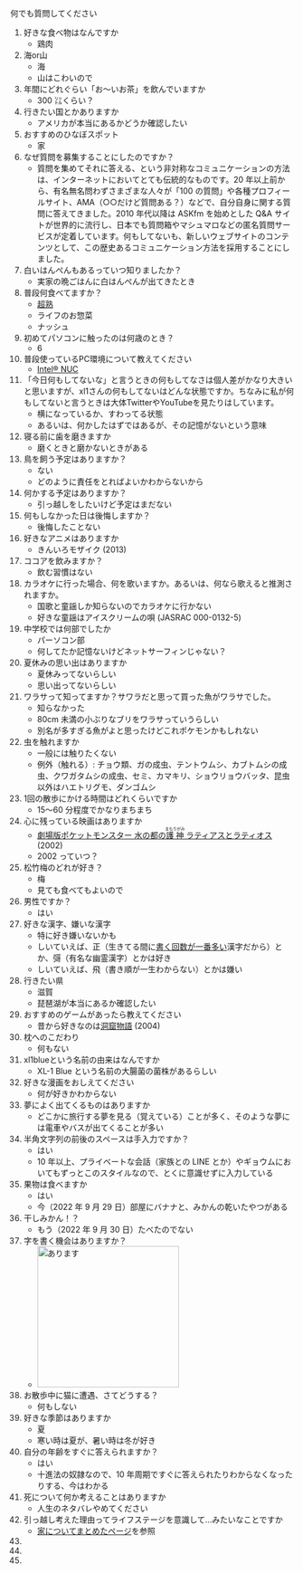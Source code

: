 何でも質問してください

1. 好きな食べ物はなんですか
    - 鶏肉
2. 海or山
    - 海
    - 山はこわいので
3. 年間にどれぐらい「お〜いお茶」を飲んでいますか
    - 300 ㍑くらい？
4. 行きたい国とかありますか
    - アメリカが本当にあるかどうか確認したい
5. おすすめのひなぼスポット
    - 家
6. なぜ質問を募集することにしたのですか？
    - 質問を集めてそれに答える、という非対称なコミュニケーションの方法は、インターネットにおいてとても伝統的なものです。20 年以上前から、有名無名問わずさまざまな人々が「100 の質問」や各種プロフィールサイト、AMA（○○だけど質問ある？）などで、自分自身に関する質問に答えてきました。2010 年代以降は ASKfm を始めとした Q&A サイトが世界的に流行し、日本でも質問箱やマシュマロなどの匿名質問サービスが定着しています。何もしてないも、新しいウェブサイトのコンテンツとして、この歴史あるコミュニケーション方法を採用することにしました。
7. 白いはんぺんもあるっていつ知りましたか？
    - 実家の晩ごはんに白はんぺんが出てきたとき
8. 普段何食べてますか？
    - [超熟](https://www.pasconet.co.jp/products/9/)
    - ライフのお惣菜
    - ナッシュ
9. 初めてパソコンに触ったのは何歳のとき？
    - 6
10. 普段使っているPC環境について教えてください
    - [Intel® NUC](https://www.intel.co.jp/content/www/jp/ja/products/details/nuc.html)
11. 「今日何もしてないな」と言うときの何もしてなさは個人差がかなり大きいと思いますが、xl1さんの何もしてないはどんな状態ですか。ちなみに私が何もしてないと言うときは大体TwitterやYouTubeを見たりはしています。
    - 横になっているか、すわってる状態
    - あるいは、何かしたはずではあるが、その記憶がないという意味
12. 寝る前に歯を磨きますか
    - 磨くときと磨かないときがある
13. 鳥を飼う予定はありますか？
    - ない
    - どのように責任をとればよいかわからないから
14. 何かする予定はありますか？
    - 引っ越しをしたいけど予定はまだない
15. 何もしなかった日は後悔しますか？
    - 後悔したことない
16. 好きなアニメはありますか
    - きんいろモザイク (2013)
17. ココアを飲みますか？
    - 飲む習慣はない
18. カラオケに行った場合、何を歌いますか。あるいは、何なら歌えると推測されますか。
    - 国歌と童謡しか知らないのでカラオケに行かない
    - 好きな童謡はアイスクリームの唄 (JASRAC 000-0132-5)
19. 中学校では何部でしたか
    - パーソコン部
    - 何してたか記憶ないけどネットサーフィンじゃない？
20. 夏休みの思い出はありますか
    - 夏休みってないらしい
    - 思い出ってないらしい
21. ワラサって知ってますか？サワラだと思って買った魚がワラサでした。
    - 知らなかった
    - 80cm 未満の小ぶりなブリをワラサっていうらしい
    - 別名が多すぎる魚がよと思ったけどこれポケモンかもしれない
22. 虫を触れますか
    - 一般には触りたくない
    - 例外（触れる）: チョウ類、ガの成虫、テントウムシ、カブトムシの成虫、クワガタムシの成虫、セミ、カマキリ、ショウリョウバッタ、昆虫以外はハエトリグモ、ダンゴムシ
23. 1回の散歩にかける時間はどれくらいですか
    - 15〜60 分程度でかなりまちまち
24. 心に残っている映画はありますか
    - [劇場版ポケットモンスター 水の都の<ruby>護神<rt>まもりがみ</rt></ruby> ラティアスとラティオス](https://www.amazon.co.jp/dp/B08QC7M5SB) (2002)
    - 2002 っていつ？
25. 松竹梅のどれが好き？
    - 梅
    - 見ても食べてもよいので
26. 男性ですか？
    - はい
27. 好きな漢字、嫌いな漢字
    - 特に好き嫌いないかも
    - しいていえば、正（生きてる間に[書く回数が一番多い](https://ja.wikipedia.org/wiki/%E7%94%BB%E7%B7%9A%E6%B3%95)漢字だから）とか、彁（有名な幽霊漢字）とかは好き
    - しいていえば、飛（書き順が一生わからない）とかは嫌い
28. 行きたい県
    - 滋賀
    - 琵琶湖が本当にあるか確認したい
29. おすすめのゲームがあったら教えてください
    - 昔から好きなのは[洞窟物語](https://studiopixel.jp/archives/index.html) (2004)
30. 枕へのこだわり
    - 何もない
31. xl1blueという名前の由来はなんですか
    - XL-1 Blue という名前の大腸菌の菌株があるらしい
32. 好きな漫画をおしえてください
    - 何が好きかわからない
33. 夢によく出てくるものはありますか
    - どこかに旅行する夢を見る（覚えている）ことが多く、そのような夢には電車やバスが出てくることが多い
34. 半角文字列の前後のスペースは手入力ですか？
    - はい
    - 10 年以上、プライベートな会話（家族との LINE とか）やギョウムにおいてもずっとこのスタイルなので、とくに意識せずに入力している
35. 果物は食べますか
    - はい
    - 今（2022 年 9 月 29 日）部屋にバナナと、みかんの乾いたやつがある
36. 干しみかん！？
    - もう（2022 年 9 月 30 日）たべたのでない
37. 字を書く機会はありますか？
    - <img alt="あります" src="https://img.xl1.dev/images/d5918e90-6eeb-4d32-929c-ad41864ca22c" width="250">
38. お散歩中に猫に遭遇、さてどうする？
    - 何もしない
39. 好きな季節はありますか
    - 夏
    - 寒い時は夏が、暑い時は冬が好き
40. 自分の年齢をすぐに答えられますか？
    - はい
    - 十進法の奴隷なので、10 年周期ですぐに答えられたりわからなくなったりする、今はわかる
41. 死について何か考えることはありますか
    - 人生のネタバレやめてください
42. 引っ越し考えた理由ってライフステージを意識して…みたいなことですか
    - [家についてまとめたページ](https://gist.github.com/xl1/116459c450b6b5e0370a86533971e4d2)を参照
43. 
44. 
45. 
